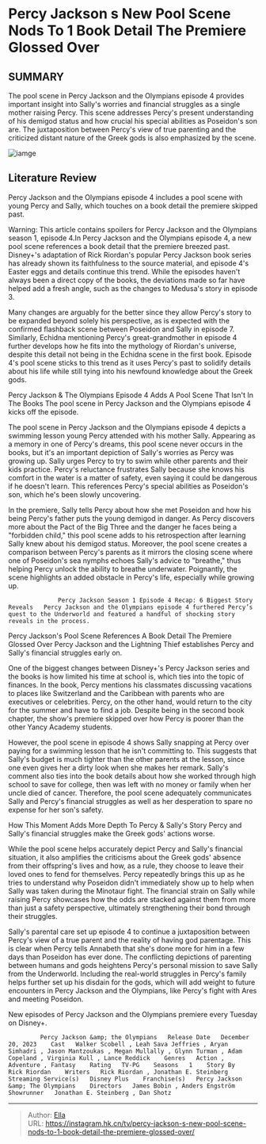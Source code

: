 # Percy Jackson s New Pool Scene Nods To 1 Book Detail The Premiere Glossed Over


## SUMMARY 



  The pool scene in Percy Jackson and the Olympians episode 4 provides important insight into Sally&#39;s worries and financial struggles as a single mother raising Percy.   This scene addresses Percy&#39;s present understanding of his demigod status and how crucial his special abilities as Poseidon&#39;s son are.   The juxtaposition between Percy&#39;s view of true parenting and the criticized distant nature of the Greek gods is also emphasized by the scene.  

![iamge](https://static1.srcdn.com/wordpress/wp-content/uploads/2024/01/sally-looking-at-young-percy-in-front-of-her-in-the-pool-scene-in-percy-jackson-episode-4.jpg)

## Literature Review
Percy Jackson and the Olympians episode 4 includes a pool scene with young Percy and Sally, which touches on a book detail the premiere skipped past.




Warning: This article contains spoilers for Percy Jackson and the Olympians season 1, episode 4.In Percy Jackson and the Olympians episode 4, a new pool scene references a book detail that the premiere breezed past. Disney&#43;&#39;s adaptation of Rick Riordan&#39;s popular Percy Jackson book series has already shown its faithfulness to the source material, and episode 4&#39;s Easter eggs and details continue this trend. While the episodes haven&#39;t always been a direct copy of the books, the deviations made so far have helped add a fresh angle, such as the changes to Medusa&#39;s story in episode 3.




Many changes are arguably for the better since they allow Percy&#39;s story to be expanded beyond solely his perspective, as is expected with the confirmed flashback scene between Poseidon and Sally in episode 7. Similarly, Echidna mentioning Percy&#39;s great-grandmother in episode 4 further develops how he fits into the mythology of Riordan&#39;s universe, despite this detail not being in the Echidna scene in the first book. Episode 4&#39;s pool scene sticks to this trend as it uses Percy&#39;s past to solidify details about his life while still tying into his newfound knowledge about the Greek gods.


 Percy Jackson &amp; The Olympians Episode 4 Adds A Pool Scene That Isn&#39;t In The Books 
The pool scene in Percy Jackson and the Olympians episode 4 kicks off the episode.
         

The pool scene in Percy Jackson and the Olympians episode 4 depicts a swimming lesson young Percy attended with his mother Sally. Appearing as a memory in one of Percy&#39;s dreams, this pool scene never occurs in the books, but it&#39;s an important depiction of Sally&#39;s worries as Percy was growing up. Sally urges Percy to try to swim while other parents and their kids practice. Percy&#39;s reluctance frustrates Sally because she knows his comfort in the water is a matter of safety, even saying it could be dangerous if he doesn&#39;t learn. This references Percy&#39;s special abilities as Poseidon&#39;s son, which he&#39;s been slowly uncovering.




In the premiere, Sally tells Percy about how she met Poseidon and how his being Percy&#39;s father puts the young demigod in danger. As Percy discovers more about the Pact of the Big Three and the danger he faces being a &#34;forbidden child,&#34; this pool scene adds to his retrospection after learning Sally knew about his demigod status. Moreover, the pool scene creates a comparison between Percy&#39;s parents as it mirrors the closing scene where one of Poseidon&#39;s sea nymphs echoes Sally&#39;s advice to &#34;breathe,&#34; thus helping Percy unlock the ability to breathe underwater. Poignantly, the scene highlights an added obstacle in Percy&#39;s life, especially while growing up.

                  Percy Jackson Season 1 Episode 4 Recap: 6 Biggest Story Reveals   Percy Jackson and the Olympians episode 4 furthered Percy’s quest to the Underworld and featured a handful of shocking story reveals in the process.    



 Percy Jackson&#39;s Pool Scene References A Book Detail The Premiere Glossed Over 
Percy Jackson and the Lightning Thief establishes Percy and Sally&#39;s financial struggles early on.
          




One of the biggest changes between Disney&#43;&#39;s Percy Jackson series and the books is how limited his time at school is, which ties into the topic of finances. In the book, Percy mentions his classmates discussing vacations to places like Switzerland and the Caribbean with parents who are executives or celebrities. Percy, on the other hand, would return to the city for the summer and have to find a job. Despite being in the second book chapter, the show&#39;s premiere skipped over how Percy is poorer than the other Yancy Academy students.

However, the pool scene in episode 4 shows Sally snapping at Percy over paying for a swimming lesson that he isn&#39;t committing to. This suggests that Sally&#39;s budget is much tighter than the other parents at the lesson, since one even gives her a dirty look when she makes her remark. Sally&#39;s comment also ties into the book details about how she worked through high school to save for college, then was left with no money or family when her uncle died of cancer. Therefore, the pool scene adequately communicates Sally and Percy&#39;s financial struggles as well as her desperation to spare no expense for her son&#39;s safety.






 How This Moment Adds More Depth To Percy &amp; Sally&#39;s Story 
Percy and Sally&#39;s financial struggles make the Greek gods&#39; actions worse.
          

While the pool scene helps accurately depict Percy and Sally&#39;s financial situation, it also amplifies the criticisms about the Greek gods&#39; absence from their offspring&#39;s lives and how, as a rule, they choose to leave their loved ones to fend for themselves. Percy repeatedly brings this up as he tries to understand why Poseidon didn&#39;t immediately show up to help when Sally was taken during the Minotaur fight. The financial strain on Sally while raising Percy showcases how the odds are stacked against them from more than just a safety perspective, ultimately strengthening their bond through their struggles.

Sally&#39;s parental care set up episode 4 to continue a juxtaposition between Percy&#39;s view of a true parent and the reality of having god parentage. This is clear when Percy tells Annabeth that she&#39;s done more for him in a few days than Poseidon has ever done. The conflicting depictions of parenting between humans and gods heightens Percy&#39;s personal mission to save Sally from the Underworld. Including the real-world struggles in Percy&#39;s family helps further set up his disdain for the gods, which will add weight to future encounters in Percy Jackson and the Olympians, like Percy&#39;s fight with Ares and meeting Poseidon.






New episodes of Percy Jackson and the Olympians premiere every Tuesday on Disney&#43;.




             Percy Jackson &amp; the Olympians   Release Date   December 20, 2023    Cast   Walker Scobell , Leah Sava Jeffries , Aryan Simhadri , Jason Mantzoukas , Megan Mullally , Glynn Turman , Adam Copeland , Virginia Kull , Lance Reddick    Genres   Action , Adventure , Fantasy    Rating   TV-PG    Seasons   1    Story By   Rick Riordan    Writers   Rick Riordan , Jonathan E. Steinberg    Streaming Service(s)   Disney Plus    Franchise(s)   Percy Jackson &amp; The Olympians    Directors   James Bobin , Anders Engström    Showrunner   Jonathan E. Steinberg , Dan Shotz       


---

> Author: [Ella](https://instagram.hk.cn/)  
> URL: https://instagram.hk.cn/tv/percy-jackson-s-new-pool-scene-nods-to-1-book-detail-the-premiere-glossed-over/  

